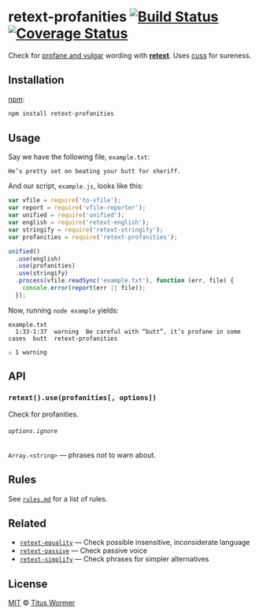 # retext-profanities [![Build Status][travis-badge]][travis] [![Coverage Status][codecov-badge]][codecov]

Check for [profane and vulgar][profanities] wording with
[**retext**][retext].  Uses [cuss][] for sureness.

## Installation

[npm][]:

```bash
npm install retext-profanities
```

## Usage

Say we have the following file, `example.txt`:

```text
He’s pretty set on beating your butt for sheriff.
```

And our script, `example.js`, looks like this:

```javascript
var vfile = require('to-vfile');
var report = require('vfile-reporter');
var unified = require('unified');
var english = require('retext-english');
var stringify = require('retext-stringify');
var profanities = require('retext-profanities');

unified()
  .use(english)
  .use(profanities)
  .use(stringify)
  .process(vfile.readSync('example.txt'), function (err, file) {
    console.error(report(err || file));
  });
```

Now, running `node example` yields:

```text
example.txt
  1:33-1:37  warning  Be careful with “butt”, it’s profane in some cases  butt  retext-profanities

⚠ 1 warning
```

## API

### `retext().use(profanities[, options])`

Check for profanities.

###### `options.ignore`

`Array.<string>` — phrases _not_ to warn about.

## Rules

See [`rules.md`][rules] for a list of rules.

## Related

*   [`retext-equality`](https://github.com/wooorm/retext-equality)
    — Check possible insensitive, inconsiderate language
*   [`retext-passive`](https://github.com/wooorm/retext-passive)
    — Check passive voice
*   [`retext-simplify`](https://github.com/wooorm/retext-simplify)
    — Check phrases for simpler alternatives

## License

[MIT][license] © [Titus Wormer][author]

<!-- Definitions -->

[travis-badge]: https://img.shields.io/travis/wooorm/retext-profanities.svg

[travis]: https://travis-ci.org/wooorm/retext-profanities

[codecov-badge]: https://img.shields.io/codecov/c/github/wooorm/retext-profanities.svg

[codecov]: https://codecov.io/github/wooorm/retext-profanities

[npm]: https://docs.npmjs.com/cli/install

[license]: LICENSE

[author]: http://wooorm.com

[retext]: https://github.com/wooorm/retext

[profanities]: https://github.com/words/profanities

[cuss]: https://github.com/words/cuss

[rules]: rules.md

